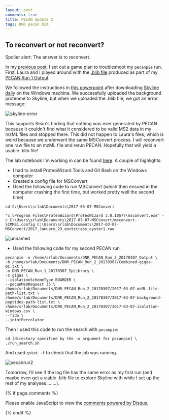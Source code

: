 ```yaml
---
layout: post
comments: true
title: PECAN Update 2
tags: DNR pecan DIA
---
```


## To reconvert or not reconvert?

Spoiler alert: The answer is to reconvert.

In my [previous post](https://yaaminiv.github.io/Pecan-Run-1-Update-1/), I set out a game plan to troubleshoot my `pecanpie` run. First, Laura and I played around with the [.blib file](http://owl.fish.washington.edu/spartina/DNR_PECAN_Run_1_20170303_Output/pecan2blib/DNR_PECAN_Run_1_20170303_SpLibrary.blib) produced as part of my [PECAN Run 1 Output](http://owl.fish.washington.edu/spartina/DNR_PECAN_Run_1_20170303_Output/).

We followed the instructions in [this powerpoint](https://github.com/RobertsLab/project-pacific.oyster-larvae/blob/master/Skyline-example-files-ETS.sky/slides01.pdf) after downloading [Skyline daily](https://www.google.com/url?sa=t&rct=j&q=&esrc=s&source=web&cd=1&ved=0ahUKEwjj8cfl98XSAhVJi1QKHTeTAx4QFggcMAA&url=https%3A%2F%2Fskyline.ms%2Fproject%2Fhome%2Fsoftware%2FSkyline%2Fdaily%2Fregister-form%2Fbegin.view%3F&usg=AFQjCNGCxWGw2YgD5wKFZ24OBuV37He6ZA&sig2=DDOmDgqRwiN8yK56wC4poA) on the Windows machine. We successfully uploaded the background proteome to Skyline, but when we uploaded the .blib file, we got an error message:

![skyline-error](https://cloud.githubusercontent.com/assets/22335838/23686193/eebd0ee8-035c-11e7-8c6b-c4612579f46a.png)

This supports Sean's finding that nothing was ever generated by PECAN because it couldn't find what it considered to be valid MS2 data in my mzML files and stopped there. This did not happen to Laura's files, which is weird because we underwent the same MSConvert process. I will reconvert one raw file to an mzML file and rerun PECAN. Hopefully that will yield a usable .blib file!

The lab notebook I'm working in can be found [here](https://github.com/RobertsLab/project-oyster-oa/blob/master/notebooks/DNR/2017-03-07-Reconvert-mzML-Files.ipynb). A couple of highlights:

- I had to install ProteoWizard Tools and Git Bash on the Windows computer
- Created a config file for MSConvert
- Used the following code to run MSConvert (which then ensued in the computer crashing the first time, but worked pretty well the second time)

```
cd C:\Users\srlab\Documents\2017-03-07-MSConvert

"c:\Program Files\ProteoWizard\ProteoWizard 3.0.10577\msconvert.exe" -c C:\Users\srlab\Documents\2017-03-07-MSConvert/msconvert-SIMMS1.config C:\Users\srlab\Documents\2017-03-07-MSConvert/2017_January_23_envtstress_oyster1.raw
```

![unnamed](https://cloud.githubusercontent.com/assets/22335838/23691802/af99baf4-037f-11e7-99dd-e5ab8c9c3228.png)

- Used the following code for my second PECAN run

```
pecanpie -o /home/srlab/Documents/DNR_PECAN_Run_2_20170307_Output \
-b /home/srlab/Documents/DNR_PECAN_Run_2_20170307/Combined-gigas-QC.txt \
-n DNR_PECAN_Run_1_20170307_SpLibrary \ 
-s gigas \
--isolationSchemeType BOARDER \
--pecanMemRequest 35 \
/home/srlab/Documents/DNR_PECAN_Run_2_20170307/2017-03-07-mzML-file-path-list.txt \
/home/srlab/Documents/DNR_PECAN_Run_2_20170307/2017-03-07-background-peptides-path-list.txt \
/home/srlab/Documents/DNR_PECAN_Run_2_20170307/2017-03-07-isolation-windows.csv \
--fido \
--jointPercolator
```

Then I used this code to run the search with `pecanpie`:

```
cd [directory specified by the -o argument for pecanpie] \
./run_search.sh
```

And used `qstat -f` to check that the job was running.

![pecanrun2](https://cloud.githubusercontent.com/assets/22335838/23693008/e91dc804-0386-11e7-8479-8664408e882c.png)

Tomorrow, I'll see if the log file has the same error as my first run (and maybe even get a viable .blib file to explore Skyline with while I set up the rest of my analyses........).

{% if page.comments %}

<div id="disqus_thread"></div>
<script>

/**
*  RECOMMENDED CONFIGURATION VARIABLES: EDIT AND UNCOMMENT THE SECTION BELOW TO INSERT DYNAMIC VALUES FROM YOUR PLATFORM OR CMS.
*  LEARN WHY DEFINING THESE VARIABLES IS IMPORTANT: https://disqus.com/admin/universalcode/#configuration-variables*/
/*
var disqus_config = function () {
this.page.url = PAGE_URL;  // Replace PAGE_URL with your page's canonical URL variable
this.page.identifier = PAGE_IDENTIFIER; // Replace PAGE_IDENTIFIER with your page's unique identifier variable
};
*/
(function() { // DON'T EDIT BELOW THIS LINE
var d = document, s = d.createElement('script');
s.src = 'https://the-responsible-grad-student.disqus.com/embed.js';
s.setAttribute('data-timestamp', +new Date());
(d.head || d.body).appendChild(s);
})();
</script>
<noscript>Please enable JavaScript to view the <a href="https://disqus.com/?ref_noscript">comments powered by Disqus.</a></noscript>

{% endif %}

<script id="dsq-count-scr" src="//the-responsible-grad-student.disqus.com/count.js" async></script>
